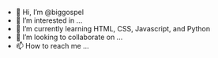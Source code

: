 - 👋 Hi, I’m @biggospel
- 👀 I’m interested in ...
- 🌱 I’m currently learning HTML, CSS, Javascript, and Python
- 💞️ I’m looking to collaborate on ...
- 📫 How to reach me ...

<!---
biggospel/biggospel is a ✨ special ✨ repository because its `README.md` (this file) appears on your GitHub profile.
You can click the Preview link to take a look at your changes.
--->
